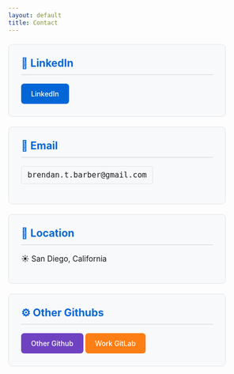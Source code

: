 ```yaml
---
layout: default
title: Contact
---
```


<style>
/* Dark mode styles */
@media (prefers-color-scheme: dark) {
  body {
    background-color: #0d1117 !important;
    color: #c9d1d9 !important;
  }
  
  h1, h2, h3, h4, h5, h6 {
    color: #f0f6fc !important;
  }
  
  a {
    color: #58a6ff !important;
  }
  
  a:hover {
    color: #79c0ff !important;
  }
  
  hr {
    border-color: #30363d !important;
  }
}

/* Global link styling - no underlines */
a {
  text-decoration: none !important;
}

a:hover {
  text-decoration: none !important;
}

/* Global margin styling - 25% on each side */
body {
  max-width: 50%;
  margin: 0 auto;
  padding: 0 20px;
  box-sizing: border-box;
}

/* Simple contact styling */
.contact-section {
  background: var(--card-bg, #f8f9fa);
  border: 1px solid var(--border-color, #e1e4e8);
  border-radius: 8px;
  padding: 25px;
  margin: 20px 0;
}

.contact-section h2 {
  margin-top: 0;
  color: #0366d6;
  border-bottom: 2px solid #e1e4e8;
  padding-bottom: 10px;
}

.contact-section p {
  margin: 15px 0;
  font-size: 1.1em;
}

.contact-email {
  font-family: monospace;
  background: var(--code-bg, #f6f8fa);
  padding: 8px 12px;
  border-radius: 4px;
  border: 1px solid var(--border-color, #e1e4e8);
  display: inline-block;
}

.contact-button {
  display: inline-block;
  background: #0366d6;
  color: white !important;
  padding: 12px 20px;
  border-radius: 6px;
  text-decoration: none;
  font-weight: 500;
  transition: all 0.2s;
  border: none;
  cursor: pointer;
}

.contact-button:hover {
  background: #0256cc;
  color: white !important;
  text-decoration: none;
  transform: translateY(-1px);
  box-shadow: 0 4px 8px rgba(0,0,0,0.15);
}

.email-button {
  background: #28a745;
}

.email-button:hover {
  background: #218838;
}

.github-button {
  background: #6f42c1;
}

.github-button:hover {
  background: #5a2d91;
}

.gitlab-button {
  background: #fd7e14;
}

.gitlab-button:hover {
  background: #e8650e;
}

/* Dark mode overrides */
@media (prefers-color-scheme: dark) {
  .contact-section {
    --border-color: #30363d;
    --card-bg: #161b22;
    --code-bg: #0d1117;
    border-color: #30363d;
    background: #161b22;
  }
  
  .contact-section h2 {
    color: #58a6ff;
    border-bottom-color: #30363d;
  }
  
  .contact-email {
    background: #0d1117;
    border-color: #30363d;
  }
}

/* Mobile responsiveness */
@media (max-width: 768px) {
  body {
    max-width: 90%;
    padding: 0 10px;
  }
}
</style>

<div class="contact-section">
  <h2>💼 LinkedIn</h2>
  <a href="https://www.linkedin.com/in/brendanbarber/" target="_blank" class="contact-button">LinkedIn</a>
</div>

<div class="contact-section">
  <h2>📧 Email</h2>
  <p><span class="contact-email">brendan.t.barber@gmail.com</span></p>
</div>

<div class="contact-section">
  <h2>📍 Location</h2>
  <p>☀️ San Diego, California</p>
</div>

<div class="contact-section">
  <h2>⚙️ Other Githubs</h2>
  <div class="contact-links">
    <a href="https://github.com/GilanRanger" target="_blank" class="contact-button github-button">Other Github</a>
    <a href="https://git.capollomedia.net/gilan" target="_blank" class="contact-button gitlab-button">Work GitLab</a>
  </div>
</div>